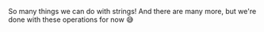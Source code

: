 So many things we can do with strings! And there are many more, but we're done with these operations for now :sweat_smile: